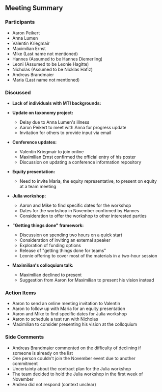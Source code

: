 ## Meeting Summary 

### Participants

- Aaron Peikert
- Anna Lumen
- Valentin Kriegmair
- Maximilian Ernst
- Mike (Last name not mentioned)
- Hannes (Assumed to be Hannes Diemerling)
- Leoni (Assumed to be Leonie Hagitte)
- Nicholas (Assumed to be Nicklas Hafiz)
- Andreas Brandmaier
- Maria (Last name not mentioned)

### Discussed

- **Lack of individuals with MTI backgrounds:**

- **Update on taxonomy project:**

    - Delay due to Anna Lumen's illness
    - Aaron Peikert to meet with Anna for progress update
    - Invitation for others to provide input via email

- **Conference updates:**

    - Valentin Kriegmair to join online
    - Maximilian Ernst confirmed the official entry of his poster
    - Discussion on updating a conference information repository

- **Equity presentation:**

    - Need to invite Maria, the equity representative, to present on equity at a team meeting

- **Julia workshop:**

    - Aaron and Mike to find specific dates for the workshop
    - Dates for the workshop in November confirmed by Hannes
    - Consideration to offer the workshop to other interested parties

- **"Getting things done" framework:**

    - Discussion on spending two hours on a quick start
    - Consideration of inviting an external speaker
    - Exploration of funding options
    - Release of "getting things done for teams"
    - Leonie offering to cover most of the materials in a two-hour session

- **Maximilian's colloquium talk:**

    - Maximilian declined to present
    - Suggestion from Aaron for Maximilian to present his vision instead

### Action Items

- Aaron to send an online meeting invitation to Valentin
- Aaron to follow up with Maria for an equity presentation
- Aaron and Mike to find specific dates for Julia workshop
- Aaron to schedule a test run with Nicholas
- Maximilian to consider presenting his vision at the colloquium

### Side Comments

- Andreas Brandmaier commented on the difficulty of declining if someone is already on the list
- One person couldn't join the November event due to another commitment
- Uncertainty about the contract plan for the Julia workshop
- The team decided to hold the Julia workshop in the first week of November
- Andrea did not respond (context unclear)